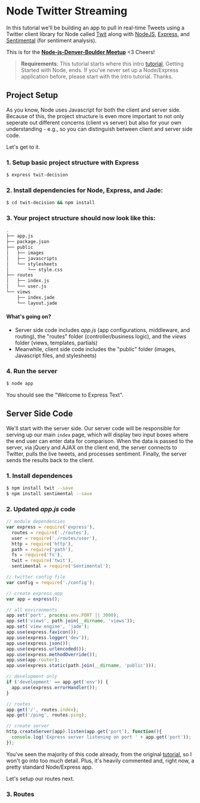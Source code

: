 # Node Twitter Streaming 

In this tutorial we'll be building an app to pull in real-time Tweets using a Twitter client library for Node called [Twit](https://github.com/ttezel/twit) along with [NodeJS](http://nodejs.org/), [Express](http://expressjs.com/), and [Sentimental](https://www.npmjs.org/package/Sentimental) (for sentiment analysis).

This is for the **[Node-js-Denver-Boulder Meetup](http://www.meetup.com/Node-js-Denver-Boulder/)** <3 Cheers!

> **Requirements**: This tutorial starts where this intro [tutorial](https://github.com/mjhea0/node-getting-started), Getting Started with Node, ends. If you've never set up a Node/Express application before, please start with the intro tutorial. Thanks.

## Project Setup

As you know, Node uses Javascript for both the client and server side. Because of this, the project structure is even more important to not only seperate out different concerns (client vs server) but also for your own understanding - e.g., so you can distinguish between client and server side code.

Let's get to it.

### 1. Setup basic project structure with Express

```sh
$ express twit-decision
```

### 2. Install dependencies for Node, Express, and Jade:

```sh
$ cd twit-decision && npm install
```

### 3. Your project structure should now look like this:

```sh
.
├── app.js
├── package.json
├── public
│   ├── images
│   ├── javascripts
│   └── stylesheets
│       └── style.css
├── routes
│   ├── index.js
│   └── user.js
└── views
    ├── index.jade
    └── layout.jade
```

#### What's going on?

  - Server side code includes *app.js* (app configurations, middleware, and routing), the "routes" folder (controller/business logic), and the *views* folder (views, templates, partials)
  - Meanwhile, client side code includes the "public" folder (images, Javascript files, and stylesheets)

### 4. Run the server

```sh
$ node app
```

You should see the "Welcome to Express Text".

## Server Side Code

We'll start with the server side. Our server code will be responsible for serving up our main `index` page, which will display two input boxes where the end user can enter data for comparison. When the data is passed to the server, via jQuery and AJAX on the client end, the server connects to Twitter, pulls the live tweets, and processes sentiment. Finally, the server sends the results back to the client.

### 1. Install dependences

```sh
$ npm install twit --save
$ npm install sentimental --save
```

### 2. Updated *app.js* code

```javascript
// module dependencies
var express = require('express'),
  routes = require('./routes'),
  user = require('./routes/user'),
  http = require('http'),
  path = require('path'),
  fs = require('fs'),
  twit = require('twit'),
  sentimental = require('Sentimental');

// twitter config file
var config = require('./config');

// create express app  
var app = express();

// all environments
app.set('port', process.env.PORT || 3000);
app.set('views', path.join(__dirname, 'views'));
app.set('view engine', 'jade');
app.use(express.favicon());
app.use(express.logger('dev'));
app.use(express.json());
app.use(express.urlencoded());
app.use(express.methodOverride());
app.use(app.router);
app.use(express.static(path.join(__dirname, 'public')));

// development only
if ('development' == app.get('env')) {
  app.use(express.errorHandler());
}

// routes
app.get('/', routes.index);
app.get('/ping', routes.ping);

// create server
http.createServer(app).listen(app.get('port'), function(){
  console.log('Express server listening on port ' + app.get('port'));
});
```

You've seen the majority of this code already, from the original [tutorial](https://github.com/mjhea0/node-getting-started), so I won't go into too much detail. Plus, it's heavily commented and, right now, a pretty standard Node/Express app. 

Let's setup our routes next.

### 3. Routes




